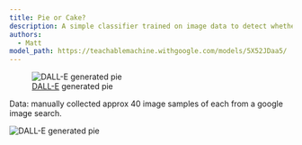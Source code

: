 ```yaml
---
title: Pie or Cake?
description: A simple classifier trained on image data to detect whether an image is a pie or a cake.
authors:
  - Matt
model_path: https://teachablemachine.withgoogle.com/models/5X52JDaa5/
---
```

<figure>
  <img src="/modelgallery/assets/imgs/dalle-pie.png" alt="DALL-E generated pie">
  <figcaption><a href="" target="_blank">DALL-E</a> generated pie</figcaption>
</figure>

Data: manually collected approx 40 image samples of each from a google image search.

<img src="/modelgallery/assets/imgs/cake-pie-data.png" alt="DALL-E generated pie">
